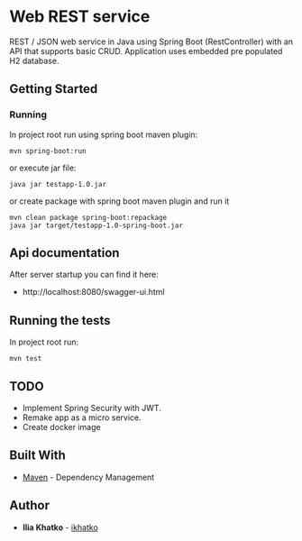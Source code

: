 # Web REST service

REST / JSON web service in Java using Spring Boot (RestController) with an API that supports basic CRUD.
Application uses embedded pre populated H2 database.

## Getting Started

### Running

In project root run using spring boot maven plugin:
```
mvn spring-boot:run
```
or execute jar file:

```
java jar testapp-1.0.jar
```

or create package with spring boot maven plugin and run it

```
mvn clean package spring-boot:repackage
java jar target/testapp-1.0-spring-boot.jar
```



## Api documentation

After server startup you can find it here:
* http://localhost:8080/swagger-ui.html

## Running the tests

In project root run:

```
mvn test
```

## TODO

* Implement Spring Security with JWT.
* Remake app as a micro service.
* Create docker image

## Built With

* [Maven](https://maven.apache.org/) - Dependency Management

## Author

* **Ilia Khatko** - [ikhatko](https://github.com/ikhatko)


